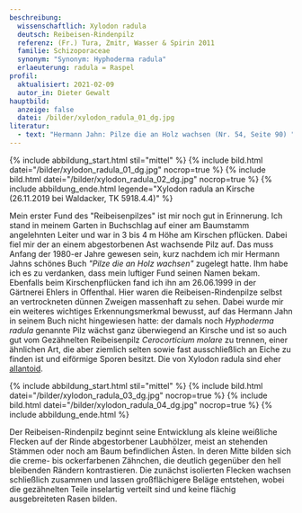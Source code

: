 ```yaml
---
beschreibung:
  wissenschaftlich: Xylodon radula
  deutsch: Reibeisen-Rindenpilz
  referenz: (Fr.) Tura, Zmitr, Wasser & Spirin 2011
  familie: Schizoporaceae
  synonym: "Synonym: Hyphoderma radula"
  erlaeuterung: radula = Raspel
profil:
  aktualisiert: 2021-02-09
  autor_in: Dieter Gewalt
hauptbild:
  anzeige: false
  datei: /bilder/xylodon_radula_01_dg.jpg
literatur:
  - text: "Hermann Jahn: Pilze die an Holz wachsen (Nr. 54, Seite 90) "
---
```

{% include abbildung_start.html stil="mittel" %}
{% include bild.html datei="/bilder/xylodon_radula_01_dg.jpg" nocrop=true %}
{% include bild.html datei="/bilder/xylodon_radula_02_dg.jpg" nocrop=true %}
{% include abbildung_ende.html legende="Xylodon radula an Kirsche  (26.11.2019  bei Waldacker,  TK 5918.4.4)" %}

Mein erster Fund des "Reibeisenpilzes" ist mir noch gut in Erinnerung. Ich stand in meinem Garten in Buchschlag auf einer am Baumstamm angelehnten Leiter und war in 3 bis 4 m Höhe am Kirschen pflücken. Dabei fiel mir der an einem abgestorbenen Ast wachsende Pilz auf. Das muss Anfang der 1980-er Jahre gewesen sein, kurz nachdem ich mir Hermann Jahns schönes Buch *"Pilze die an Holz wachsen"* zugelegt hatte. Ihm habe ich es zu verdanken, dass mein luftiger Fund seinen Namen bekam. Ebenfalls beim Kirschenpflücken fand ich ihn am 26.06.1999 in der Gärtnerei Ehlers in Offenthal. Hier waren die Reibeisen-Rindenpilze selbst an vertrockneten dünnen Zweigen massenhaft zu sehen. Dabei wurde mir ein weiteres wichtiges Erkennungsmerkmal bewusst, auf das Hermann Jahn in seinem Buch nicht hingewiesen hatte: der damals noch *Hyphoderma radula* genannte Pilz wächst ganz überwiegend an Kirsche und ist so auch gut vom Gezähnelten Reibeisenpilz *Cerocorticium molare* zu trennen, einer ähnlichen Art, die aber ziemlich selten sowie fast ausschließlich an Eiche zu finden ist und eiförmige Sporen besitzt. Die von Xylodon radula sind eher [allantoid](<allantoid "Glossar">).

{% include abbildung_start.html stil="mittel" %}
{% include bild.html datei="/bilder/xylodon_radula_03_dg.jpg" nocrop=true %}
{% include bild.html datei="/bilder/xylodon_radula_04_dg.jpg" nocrop=true %}
{% include abbildung_ende.html %}

Der Reibeisen-Rindenpilz beginnt seine Entwicklung als kleine weißliche Flecken auf der Rinde abgestorbener Laubhölzer, meist an stehenden Stämmen oder noch am Baum befindlichen Ästen. In deren Mitte bilden sich die creme- bis ockerfarbenen Zähnchen, die deutlich gegenüber den hell bleibenden Rändern kontrastieren. Die zunächst isolierten Flecken wachsen schließlich zusammen und lassen großflächigere Beläge entstehen, wobei die gezähnelten Teile inselartig verteilt sind und keine flächig ausgebreiteten Rasen bilden.

